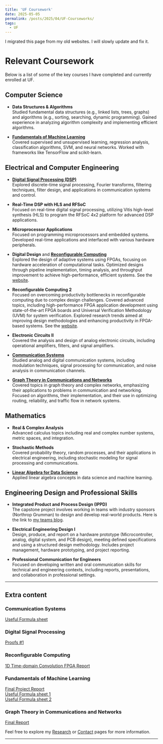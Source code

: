 ```yaml
---
title: 'UF Coursework'
date: 2025-05-05
permalink: /posts/2025/04/UF-Courseworks/
tags:
  - UF
---
```


I migrated this page from my old websites. I will slowly update and fix it. 

# Relevant Coursework
Below is a list of some of the key courses I have completed and currently enrolled at UF. 

## Computer Science

- **Data Structures & Algorithms**  
  Studied fundamental data structures (e.g., linked lists, trees, graphs) and algorithms (e.g., sorting, searching, dynamic programming). Gained experience in analyzing algorithm complexity and implementing efficient algorithms.

- **[Fundamentals of Machine Learning](#fundamentals-of-machine-learning)**  
  Covered supervised and unsupervised learning, regression analysis, classification algorithms, SVM, and neural networks. Worked with frameworks like TensorFlow and scikit-learn.

## Electrical and Computer Engineering

- **[Digital Signal Processing (DSP)](#digital-signal-processing)**  
  Explored discrete-time signal processing, Fourier transforms, filtering techniques, filter design, and applications in communication systems and control.

- **Real-Time DSP with HLS and RFSoC**  
  Focused on real-time digital signal processing, utilizing Vitis high-level synthesis (HLS) to program the RFSoC 4x2 platform for advanced DSP applications.

- **Microprocessor Applications**  
  Focused on programming microprocessors and embedded systems. Developed real-time applications and interfaced with various hardware peripherals.

- **Digital Design** and **[Reconfigurable Computing](#reconfigurable-computing)** <!-- Hyperlink needs to be xxx-xxx. -->  
  Explored the design of adaptive systems using FPGAs, focusing on hardware acceleration of computational tasks. Optimized designs through pipeline implementation, timing analysis, and throughput improvement to achieve high-performance, efficient systems. See the [website](http://www.gstitt.ece.ufl.edu/courses/fall24/eel4720_5721/index.html).

- **Reconfigurable Computing 2**  
  Focused on overcoming productivity bottlenecks in reconfigurable computing due to complex design challenges. Covered advanced topics, including high-performance FPGA application development using state-of-the-art FPGA boards and Universal Verification Methodology (UVM) for system verification. Explored research trends aimed at improving design methodologies and enhancing productivity in FPGA-based systems. See the [website](http://www.gstitt.ece.ufl.edu/courses/eel6935/index.html).

- **Electronic Circuits II**  
  Covered the analysis and design of analog electronic circuits, including operational amplifiers, filters, and signal amplifiers.

- **[Communication Systems](#communication-systems)**  
  Studied analog and digital communication systems, including modulation techniques, signal processing for communication, and noise analysis in communication channels.

- **[Graph Theory in Communications and Networks](#graph-theory-in-communications-and-networks)**  
  Covered topics in graph theory and complex networks, emphasizing their applications to problems in communication and networking. Focused on algorithms, their implementation, and their use in optimizing routing, reliability, and traffic flow in network systems.

## Mathematics

- **Real & Complex Analysis**  
  Advanced calculus topics including real and complex number systems, metric spaces, and integration.

- **Stochastic Methods**  
  Covered probability theory, random processes, and their applications in electrical engineering, including stochastic modeling for signal processing and communications.

- **[Linear Algebra for Data Science](https://people.clas.ufl.edu/hwagner/mas-4115-linear-algebra-for-data-science/)**  
  Applied linear algebra concepts in data science and machine learning.

## Engineering Design and Professional Skills

- **Integrated Product and Process Design (IPPD)** <br>
  The capstone project involves working in teams with industry sponsors (Northrop Grumman) to design and develop real-world products. Here is the link to [my teams blog](https://www.ippd.ufl.edu/blogs/ay2425team09/).

- **Electrical Engineering Design I**  
  Design, produce, and report on a hardware prototype (Microcontroller, analog, digital system, and PCB design), meeting defined specifications and using a structured design methodology. Includes project management, hardware prototyping, and project reporting. 

- **Professional Communication for Engineers**  
  Focused on developing written and oral communication skills for technical and engineering contexts, including reports, presentations, and collaboration in professional settings.

---
## Extra content

### Communication Systems
[Useful Formula sheet](./assets/UF_Course_material/EEL4514C/Comm_Notes_Sheet.pdf)

### Digital Signal Processing
[Proofs #1](./assets/UF_Course_material/EEE5502/Change_of_variable_and_proof_of_DTFT_time_reversal_property.pdf)

### Reconfigurable Computing
[1D Time-domain Convolution FPGA Report](./assets/UF_Course_material/EEL5721_ReconfigurableComputing/final_project_report.pdf)

### Fundamentals of Machine Learning
[Final Project Report](./assets/UF_Course_material/EEE4773/EEE4773_Final_Report.pdf) <br>
[Useful Formula sheet 1](./assets/UF_Course_material/EEE4773/EEE4773_Midterm.pdf) <br>
[Useful Formula sheet 2](./assets/UF_Course_material/EEE4773/EEE_4773_Final.pdf)

### Graph Theory in Communications and Networks
[Final Report](./assets/UF_Course_material/Graph_Theory/Graph_theory_Final_project_IEEE.pdf)

Feel free to explore my [Research](/cv/#research-interest) or [Contact](contact.md) pages for more information.

------